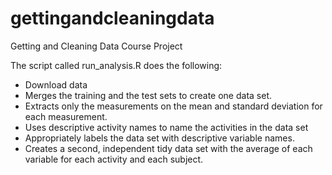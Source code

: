 # gettingandcleaningdata

Getting and Cleaning Data Course Project

The script called run_analysis.R does the following:

- Download data
- Merges the training and the test sets to create one data set.
- Extracts only the measurements on the mean and standard deviation for each measurement.
- Uses descriptive activity names to name the activities in the data set
- Appropriately labels the data set with descriptive variable names.
- Creates a second, independent tidy data set with the average of each variable for each activity and each subject.
